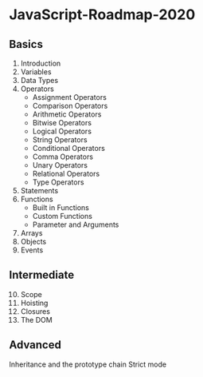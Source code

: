 # JavaScript-Roadmap-2020

## Basics

1. Introduction
2. Variables
3. Data Types
4. Operators
	- Assignment Operators
	- Comparison Operators
	- Arithmetic Operators
	- Bitwise Operators
	- Logical Operators
	- String Operators
	- Conditional Operators
	- Comma Operators
	- Unary Operators
	- Relational Operators
	- Type Operators
5. Statements
6. Functions
	 - Built in Functions
	 - Custom Functions
	 - Parameter and Arguments
7. Arrays 
8. Objects
9.  Events

## Intermediate
10. Scope
11. Hoisting
12.  Closures
13. The DOM
##  Advanced
Inheritance and the prototype chain
Strict mode

<!--stackedit_data:
eyJoaXN0b3J5IjpbLTE4MTQ1MTg0MTAsLTE2NDg4MzM4NzYsLT
IxMzc3MTkyNTYsLTE3NzczMDMzNjFdfQ==
-->